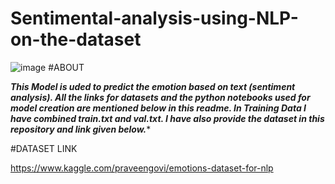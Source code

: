 # Sentimental-analysis-using-NLP-on-the-dataset
![image](https://github.com/user-attachments/assets/30736e7c-ee31-4280-9d0a-3489ac142b79)
#ABOUT 


***This Model is uded to predict the emotion based on text (sentiment analysis). All the links for datasets and the python notebooks used for model creation are mentioned below in this readme. In Training Data I have combined train.txt and val.txt. I have also provide the dataset in this repository and link given below.****

#DATASET LINK

https://www.kaggle.com/praveengovi/emotions-dataset-for-nlp
